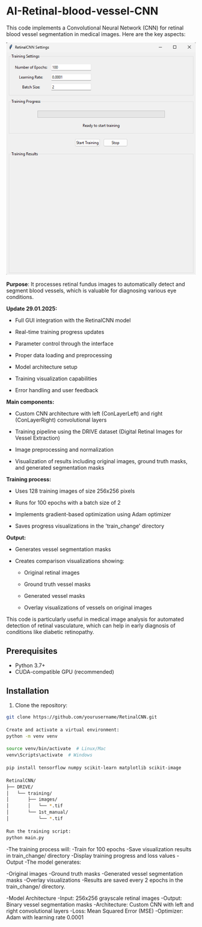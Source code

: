 # AI-Retinal-blood-vessel-CNN

This code implements a Convolutional Neural Network (CNN) for retinal blood vessel segmentation in medical images. Here are the key aspects:

<img src="retinal2.png" width="600" alt="GUI Preview">

**Purpose**: It processes retinal fundus images to automatically detect and segment blood vessels, which is valuable for diagnosing various eye conditions.

**Update 29.01.2025:**

- Full GUI integration with the RetinalCNN model

- Real-time training progress updates

- Parameter control through the interface

- Proper data loading and preprocessing

- Model architecture setup

- Training visualization capabilities

- Error handling and user feedback

**Main components:**

- Custom CNN architecture with left (ConLayerLeft) and right (ConLayerRight) convolutional layers

- Training pipeline using the DRIVE dataset (Digital Retinal Images for Vessel Extraction)

- Image preprocessing and normalization

- Visualization of results including original images, ground truth masks, and generated segmentation masks

**Training process:**

- Uses 128 training images of size 256x256 pixels

- Runs for 100 epochs with a batch size of 2

- Implements gradient-based optimization using Adam optimizer

- Saves progress visualizations in the 'train_change' directory

**Output:**

- Generates vessel segmentation masks

- Creates comparison visualizations showing:

  - Original retinal images

  - Ground truth vessel masks

  - Generated vessel masks

  - Overlay visualizations of vessels on original images

This code is particularly useful in medical image analysis for automated detection of retinal vasculature, which can help in early diagnosis of conditions like diabetic retinopathy.

## Prerequisites

- Python 3.7+
- CUDA-compatible GPU (recommended)

## Installation

1. Clone the repository:
```bash
git clone https://github.com/yourusername/RetinalCNN.git

Create and activate a virtual environment:
python -m venv venv

source venv/bin/activate  # Linux/Mac
venv\Scripts\activate  # Windows

pip install tensorflow numpy scikit-learn matplotlib scikit-image

RetinalCNN/
├── DRIVE/
│   └── training/
│       ├── images/
│       │   └── *.tif
│       └── 1st_manual/
│           └── *.tif

Run the training script:
python main.py

```
-The training process will:
-Train for 100 epochs
-Save visualization results in train_change/ directory
-Display training progress and loss values
-Output
-The model generates:

-Original images
-Ground truth masks
-Generated vessel segmentation masks
-Overlay visualizations
-Results are saved every 2 epochs in the train_change/ directory.

-Model Architecture
-Input: 256x256 grayscale retinal images
-Output: Binary vessel segmentation masks
-Architecture: Custom CNN with left and right convolutional layers
-Loss: Mean Squared Error (MSE)
-Optimizer: Adam with learning rate 0.0001


